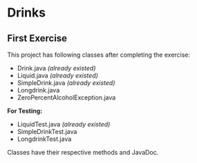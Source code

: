 # Drinks #

## First Exercise ###

This project has following classes after completing the exercise:
- Drink.java *(already existed)*
- Liquid.java *(already existed)*
- SimpleDrink.java *(already existed)*
- Longdrink.java
- ZeroPercentAlcoholException.java

**For Testing:**
 - LiquidTest.java *(already existed)*
 - SimpleDrinkTest.java
 - LongdrinkTest.java
<a/>
Classes have their respective methods and JavaDoc.
